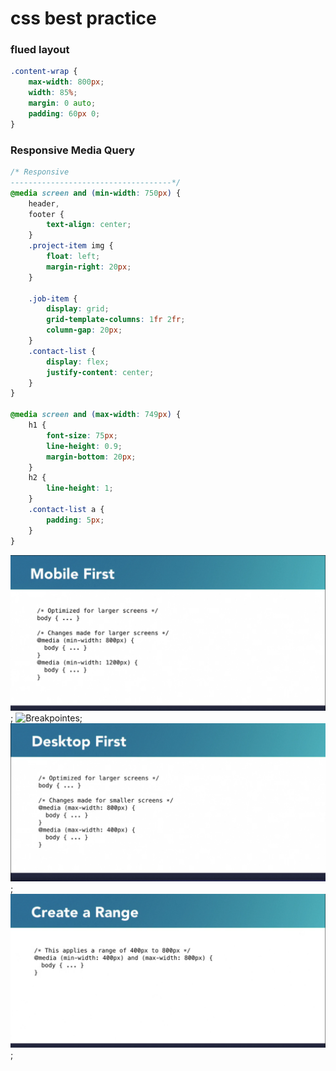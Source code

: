 # css best practice

### flued layout

```css
.content-wrap {
	max-width: 800px;
	width: 85%;
	margin: 0 auto;
	padding: 60px 0;
}
```

### Responsive Media Query

```css
/* Responsive
------------------------------------*/
@media screen and (min-width: 750px) {
	header,
	footer {
		text-align: center;
	}
	.project-item img {
		float: left;
		margin-right: 20px;
	}

	.job-item {
		display: grid;
		grid-template-columns: 1fr 2fr;
		column-gap: 20px;
	}
	.contact-list {
		display: flex;
		justify-content: center;
	}
}

@media screen and (max-width: 749px) {
	h1 {
		font-size: 75px;
		line-height: 0.9;
		margin-bottom: 20px;
	}
	h2 {
		line-height: 1;
	}
	.contact-list a {
		padding: 5px;
	}
}
```
![Breakpointes](images/img1.png);
![Breakpointes](images/img2.png);
![Breakpointes](images/img3.png);
![Breakpointes](images/img4.png);

